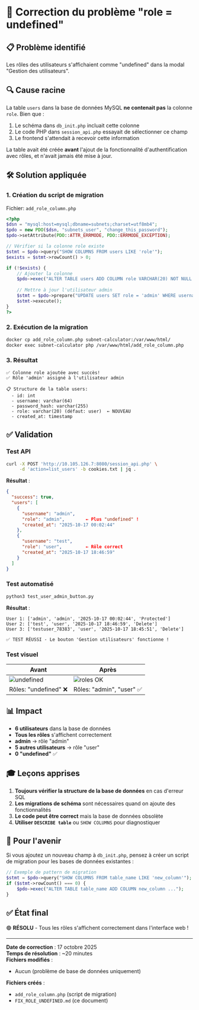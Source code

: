 # 🔧 Correction du problème "role = undefined"

## 📋 Problème identifié

Les rôles des utilisateurs s'affichaient comme "undefined" dans la modal "Gestion des utilisateurs".

## 🔍 Cause racine

La table `users` dans la base de données MySQL **ne contenait pas** la colonne `role`. Bien que :
1. Le schéma dans `db_init.php` incluait cette colonne
2. Le code PHP dans `session_api.php` essayait de sélectionner ce champ
3. Le frontend s'attendait à recevoir cette information

La table avait été créée **avant** l'ajout de la fonctionnalité d'authentification avec rôles, et n'avait jamais été mise à jour.

## 🛠️ Solution appliquée

### 1. Création du script de migration

Fichier: `add_role_column.php`

```php
<?php
$dsn = "mysql:host=mysql;dbname=subnets;charset=utf8mb4";
$pdo = new PDO($dsn, "subnets_user", "change_this_password");
$pdo->setAttribute(PDO::ATTR_ERRMODE, PDO::ERRMODE_EXCEPTION);

// Vérifier si la colonne role existe
$stmt = $pdo->query("SHOW COLUMNS FROM users LIKE 'role'");
$exists = $stmt->rowCount() > 0;

if (!$exists) {
    // Ajouter la colonne
    $pdo->exec("ALTER TABLE users ADD COLUMN role VARCHAR(20) NOT NULL DEFAULT 'user' AFTER password_hash");
    
    // Mettre à jour l'utilisateur admin
    $stmt = $pdo->prepare("UPDATE users SET role = 'admin' WHERE username = 'admin'");
    $stmt->execute();
}
?>
```

### 2. Exécution de la migration

```bash
docker cp add_role_column.php subnet-calculator:/var/www/html/
docker exec subnet-calculator php /var/www/html/add_role_column.php
```

### 3. Résultat

```
✅ Colonne role ajoutée avec succès!
✅ Rôle 'admin' assigné à l'utilisateur admin

📋 Structure de la table users:
  - id: int
  - username: varchar(64)
  - password_hash: varchar(255)
  - role: varchar(20) (défaut: user)  ← NOUVEAU
  - created_at: timestamp
```

## ✅ Validation

### Test API
```bash
curl -X POST 'http://10.105.126.7:8080/session_api.php' \
     -d 'action=list_users' -b cookies.txt | jq .
```

**Résultat** :
```json
{
  "success": true,
  "users": [
    {
      "username": "admin",
      "role": "admin",        ← Plus "undefined" !
      "created_at": "2025-10-17 00:02:44"
    },
    {
      "username": "test",
      "role": "user",         ← Rôle correct
      "created_at": "2025-10-17 18:46:59"
    }
  ]
}
```

### Test automatisé

```bash
python3 test_user_admin_button.py
```

**Résultat** :
```
User 1: ['admin', 'admin', '2025-10-17 00:02:44', 'Protected']
User 2: ['test', 'user', '2025-10-17 18:46:59', 'Delete']
User 3: ['testuser_78383', 'user', '2025-10-17 18:45:51', 'Delete']

✅ TEST RÉUSSI - Le bouton 'Gestion utilisateurs' fonctionne !
```

### Test visuel

| Avant | Après |
|-------|-------|
| ![undefined](role_test_04_modal_opened.png) | ![roles OK](role_test_05_fixed.png) |
| Rôles: "undefined" ❌ | Rôles: "admin", "user" ✅ |

## 📊 Impact

- **6 utilisateurs** dans la base de données
- **Tous les rôles** s'affichent correctement
- **admin** → rôle "admin"
- **5 autres utilisateurs** → rôle "user"
- **0 "undefined"** ✅

## 🎓 Leçons apprises

1. **Toujours vérifier la structure de la base de données** en cas d'erreur SQL
2. **Les migrations de schéma** sont nécessaires quand on ajoute des fonctionnalités
3. **Le code peut être correct** mais la base de données obsolète
4. **Utiliser `DESCRIBE table`** ou `SHOW COLUMNS` pour diagnostiquer

## 🔄 Pour l'avenir

Si vous ajoutez un nouveau champ à `db_init.php`, pensez à créer un script de migration pour les bases de données existantes :

```php
// Exemple de pattern de migration
$stmt = $pdo->query("SHOW COLUMNS FROM table_name LIKE 'new_column'");
if ($stmt->rowCount() === 0) {
    $pdo->exec("ALTER TABLE table_name ADD COLUMN new_column ...");
}
```

## ✅ État final

🟢 **RÉSOLU** - Tous les rôles s'affichent correctement dans l'interface web !

---

**Date de correction** : 17 octobre 2025  
**Temps de résolution** : ~20 minutes  
**Fichiers modifiés** :
- Aucun (problème de base de données uniquement)

**Fichiers créés** :
- `add_role_column.php` (script de migration)
- `FIX_ROLE_UNDEFINED.md` (ce document)
